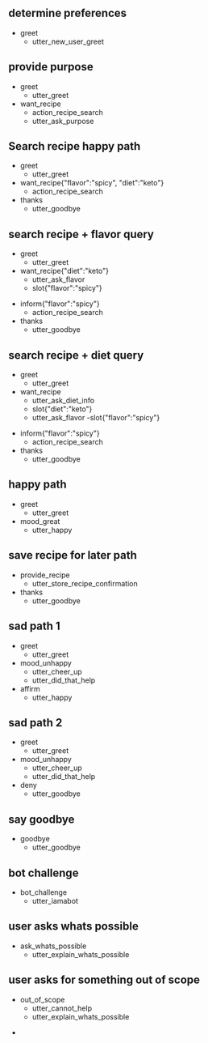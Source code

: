 <!-- 
each ## are example stories - 
## story title
* user 
    - action taken by assistant
 -->

## determine preferences
* greet
	- utter_new_user_greet

## provide purpose
* greet
  - utter_greet
* want_recipe
	- action_recipe_search
  - utter_ask_purpose

## Search recipe happy path
* greet
  - utter_greet
* want_recipe{"flavor":"spicy", "diet":"keto"}
  - action_recipe_search
* thanks
  - utter_goodbye

## search recipe + flavor query
* greet
  - utter_greet
* want_recipe{"diet":"keto"}
	- utter_ask_flavor
	- slot{"flavor":"spicy"}
<!--general inform is better, than capture wider range of entities -->
* inform{"flavor":"spicy"}
  - action_recipe_search
* thanks
  - utter_goodbye

## search recipe + diet query
* greet
  - utter_greet
* want_recipe
	- utter_ask_diet_info
	- slot{"diet":"keto"}
	- utter_ask_flavor
	-slot{"flavor":"spicy"}

<!--general inform is better, than capture wider range of entities -->
* inform{"flavor":"spicy"}
   - action_recipe_search
* thanks
  - utter_goodbye


## happy path
* greet
  - utter_greet
* mood_great
  - utter_happy


## save recipe for later path
* provide_recipe
  - utter_store_recipe_confirmation
* thanks
  - utter_goodbye

## sad path 1
* greet
  - utter_greet
* mood_unhappy
  - utter_cheer_up
  - utter_did_that_help
* affirm
  - utter_happy

## sad path 2
* greet
  - utter_greet
* mood_unhappy
  - utter_cheer_up
  - utter_did_that_help
* deny
  - utter_goodbye

## say goodbye
* goodbye
  - utter_goodbye

## bot challenge
* bot_challenge
  - utter_iamabot

## user asks whats possible
* ask_whats_possible
  - utter_explain_whats_possible

## user asks for something out of scope
* out_of_scope
  - utter_cannot_help
  - utter_explain_whats_possible

<!-- ## fallback policy
   - utter_clarify
   - utter_explain_whats_possible -->
   - 
